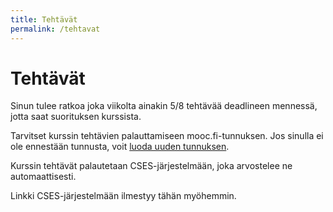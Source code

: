```yaml
---
title: Tehtävät
permalink: /tehtavat
---
```

    
# Tehtävät

Sinun tulee ratkoa joka viikolta ainakin 5/8 tehtävää deadlineen mennessä, jotta saat suorituksen kurssista.

Tarvitset kurssin tehtävien palauttamiseen mooc.fi-tunnuksen. Jos sinulla ei ole ennestään tunnusta, voit [luoda uuden tunnuksen](https://www.mooc.fi/en/sign-up).

Kurssin tehtävät palautetaan CSES-järjestelmään, joka arvostelee ne automaattisesti.

Linkki CSES-järjestelmään ilmestyy tähän myöhemmin.

<!--
* [Siirry tehtäviin](https://cses.fi/tira25k/list/)
-->

